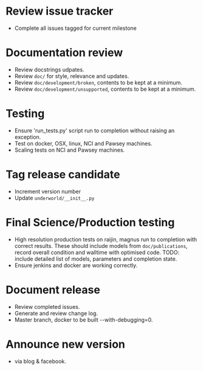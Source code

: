 Review issue tracker 
====================
* Complete all issues tagged for current milestone 

Documentation review 
====================
* Review docstrings udpates.
* Review ``doc/`` for style, relevance and updates.
* Review ``doc/development/broken``, contents to be kept at a minimum.
* Review ``doc/development/unsupported``, contents to be kept at a minimum.

Testing
=======
* Ensure 'run_tests.py' script run to completion without raising an exception.
* Test on docker, OSX, linux, NCI and Pawsey machines.
* Scaling tests on NCI and Pawsey machines.

Tag release candidate 
=====================
* Increment version number
* Update ``underworld/__init__.py``

Final Science/Production testing
================================
* High resolution production tests on raijin, magnus run to completion with correct results. These should include models from ``doc/publications``, record overall condition and walltime with optimised code.  TODO: include detailed list of models, parameters and completion state.
* Ensure jenkins and docker are working correctly.

Document release
================
* Review completed issues.
* Generate and review change log.
* Master branch, docker to be built --with-debugging=0. 

Announce new version
====================
* via blog & facebook.


